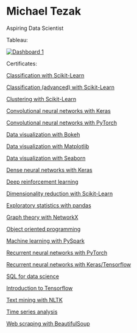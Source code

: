 # Michael Tezak

Aspiring Data Scientist

Tableau:

<div class='tableauPlaceholder' id='viz1692827154785' style='position: relative'><noscript><a href='#'><img alt='Dashboard 1 ' src='https:&#47;&#47;public.tableau.com&#47;static&#47;images&#47;CP&#47;CPIFlightFares&#47;Dashboard1&#47;1_rss.png' style='border: none' /></a></noscript><object class='tableauViz'  style='display:none;'><param name='host_url' value='https%3A%2F%2Fpublic.tableau.com%2F' /> <param name='embed_code_version' value='3' /> <param name='site_root' value='' /><param name='name' value='CPIFlightFares&#47;Dashboard1' /><param name='tabs' value='no' /><param name='toolbar' value='yes' /><param name='static_image' value='https:&#47;&#47;public.tableau.com&#47;static&#47;images&#47;CP&#47;CPIFlightFares&#47;Dashboard1&#47;1.png' /> <param name='animate_transition' value='yes' /><param name='display_static_image' value='yes' /><param name='display_spinner' value='yes' /><param name='display_overlay' value='yes' /><param name='display_count' value='yes' /><param name='language' value='en-US' /></object></div>                <script type='text/javascript'>                    var divElement = document.getElementById('viz1692827154785');                    var vizElement = divElement.getElementsByTagName('object')[0];                    if ( divElement.offsetWidth > 800 ) { vizElement.style.width='100%';vizElement.style.height=(divElement.offsetWidth*0.75)+'px';} else if ( divElement.offsetWidth > 500 ) { vizElement.style.width='100%';vizElement.style.height=(divElement.offsetWidth*0.75)+'px';} else { vizElement.style.width='100%';vizElement.style.height='1177px';}                     var scriptElement = document.createElement('script');                    scriptElement.src = 'https://public.tableau.com/javascripts/api/viz_v1.js';                    vizElement.parentNode.insertBefore(scriptElement, vizElement);                </script>


Certificates:

<a href="certificates/classification_sklearn.pdf">Classification with Scikit-Learn</a> 

<a href="certificates/classification_2_sklearn.pdf">Classification (advanced) with Scikit-Learn</a> 

<a href="certificates/clustering_sklearn.pdf">Clustering with Scikit-Learn</a> 

<a href="certificates/cnn_keras.pdf">Convolutional neural networks with Keras</a> 

<a href="certificates/cnn_pytorch.pdf">Convolutional neural networks with PyTorch</a> 

<a href="certificates/dataviz_bokeh.pdf">Data visualization with Bokeh</a> 

<a href="certificates/dataviz_matplotlib.pdf">Data visualization with Matplotlib</a> 

<a href="certificates/dataviz_seaborn.pdf">Data visualization with Seaborn</a> 

<a href="certificates/ddn_keras.pdf">Dense neural networks with Keras</a> 

<a href="certificates/deep_reinforcement_learning.pdf">Deep reinforcement learning</a> 

<a href="certificates/dimensionality_reduction.pdf">Dimensionality reduction with Scikit-Learn</a> 

<a href="certificates/exploratory_statistics.pdf">Exploratory statistics with pandas</a> 

<a href="certificates/graph_theory_networkx.pdf">Graph theory with NetworkX</a> 

<a href="certificates/object_oriented_programming.pdf">Object oriented programming</a> 

<a href="certificates/pyspark.pdf">Machine learning with PySpark</a> 

<a href="certificates/rnn_pytorch.pdf">Recurrent neural networks with PyTorch</a> 

<a href="certificates/rnn_tensorflow.pdf">Recurrent neural networks with Keras/Tensorflow</a> 

<a href="certificates/sql.pdf">SQL for data science</a> 

<a href="certificates/tensorflow.pdf">Introduction to Tensorflow</a> 

<a href="certificates/text_mining.pdf">Text mining with NLTK</a> 

<a href="certificates/time_series_analysis.pdf">Time series analysis</a> 

<a href="certificates/web_scraping_beautifulsoup.pdf">Web scraping with BeautifulSoup</a>
